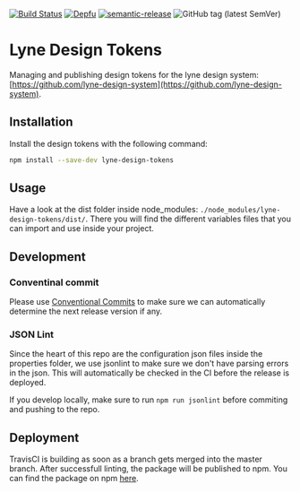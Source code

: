 [![Build Status](https://travis-ci.org/lyne-design-system/lyne-design-tokens.svg?branch=master)](https://travis-ci.org/lyne-design-system/lyne-design-tokens) [![Depfu](https://badges.depfu.com/badges/4f0c4270e17baf64e8ac9d54b16e1fd8/status.svg)](https://depfu.com) [![semantic-release](https://img.shields.io/badge/%20%20%F0%9F%93%A6%F0%9F%9A%80-semantic--release-e10079.svg)](https://github.com/semantic-release/semantic-release) ![GitHub tag (latest SemVer)](https://img.shields.io/github/v/tag/lyne-design-system/lyne-design-tokens?label=release)

# Lyne Design Tokens

Managing and publishing design tokens for the lyne design system: [https://github.com/lyne-design-system](https://github.com/lyne-design-system).

## Installation

Install the design tokens with the following command:
```bash
npm install --save-dev lyne-design-tokens
```

## Usage

Have a look at the dist folder inside node_modules: `./node_modules/lyne-design-tokens/dist/`. There you will find the different variables files that you can import and use inside your project.

## Development

### Conventinal commit

Please use [Conventional Commits](https://www.conventionalcommits.org/en/v1.0.0/) to make sure we can automatically determine the next release version if any.

### JSON Lint

Since the heart of this repo are the configuration json files inside the properties folder, we use jsonlint to make sure we don't have parsing errors in the json. This will automatically be checked in the CI before the release is deployed.

If you develop locally, make sure to run ```npm run jsonlint``` before commiting and pushing to the repo.

## Deployment

TravisCI is building as soon as a branch gets merged into the master branch. After successfull linting, the package will be published to npm. You can find the package on npm [here](https://www.npmjs.com/package/lyne-design-tokens).
